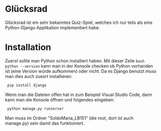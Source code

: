 # Glücksrad
Glücksrad ist ein sehr bekanntes Quiz-Spiel, welches ich nur teils als eine Python-Django Applikation implementiert habe.

# Installation
Zuerst sollte man Python schon installiert haben. Mit dieser Zeile ``` bash python --version ``` kann man in der Konsole checken ob Python vorhanden ist (eine Version würde aufkommen) oder nicht. 
Da es Django benutzt muss man dies auch zuesrt installieren:
```bash
 pip install django
 ```
Wenn man die Dateien offen hat in zum Beispiel Visual Studio Code, dann kann man die Konsole öffnen und folgendes eingeben:
```bash
 python manage.py runserver
```
Man muss im Ordner "SoldoMaria_LB151" (die root, dort ist auch manage.py) sein damit das funktioniert.

